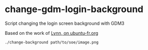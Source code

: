 # change-gdm-login-background

Script changing the login screen background with GDM3

Based on the work of [Lynn, on ubuntu-fr.org](https://forum.ubuntu-fr.org/viewtopic.php?pid=22271816#p22271816)

<!-- TODO

- vérifier que le fichier est png
- choisir un fichier avec zenity
- quid du repeat ? de la taille d'écran ?

     TODO -->

```sh
./change-background path/to/soe/image.png
```

